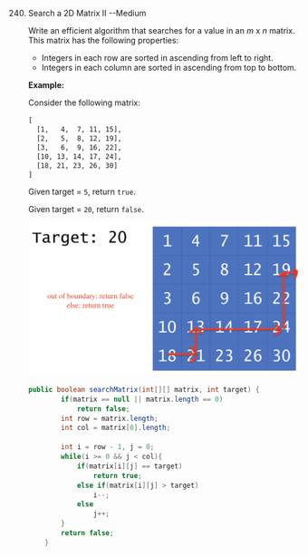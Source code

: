 240. Search a 2D Matrix II  --Medium

     Write an efficient algorithm that searches for a value in an *m* x *n* matrix. This matrix has the following properties:

     - Integers in each row are sorted in ascending from left to right.
     - Integers in each column are sorted in ascending from top to bottom.

     **Example:**

     Consider the following matrix:

     ```
     [
       [1,   4,  7, 11, 15],
       [2,   5,  8, 12, 19],
       [3,   6,  9, 16, 22],
       [10, 13, 14, 17, 24],
       [18, 21, 23, 26, 30]
     ]
     ```

     Given target = `5`, return `true`.

     Given target = `20`, return `false`.

     ![img](../img/240-245-1.png)

     ```java
     public boolean searchMatrix(int[][] matrix, int target) {
             if(matrix == null || matrix.length == 0)
                 return false;
             int row = matrix.length;
             int col = matrix[0].length;
     
             int i = row - 1, j = 0;
             while(i >= 0 && j < col){
                 if(matrix[i][j] == target)
                     return true;
                 else if(matrix[i][j] > target)
                     i--;
                 else
                     j++;
             }
             return false;
         }
     ```

     